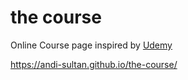 # the course

 Online Course page inspired by [Udemy](udemy.com)
 
 https://andi-sultan.github.io/the-course/
